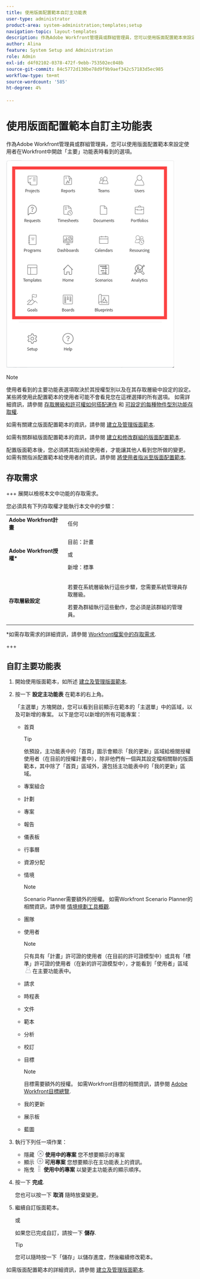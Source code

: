 ```yaml
---
title: 使用版面配置範本自訂主功能表
user-type: administrator
product-area: system-administration;templates;setup
navigation-topic: layout-templates
description: 作為Adobe Workfront管理員或群組管理員，您可以使用版面配置範本來設定使用者在Workfront中開啟「主要」功能表時看到的選項。
author: Alina
feature: System Setup and Administration
role: Admin
exl-id: d4f02102-0378-472f-9ebb-753502ec048b
source-git-commit: 84c5772d130be78d9f9b9aef342c57183d5ec985
workflow-type: tm+mt
source-wordcount: '585'
ht-degree: 4%

---
```


# 使用版面配置範本自訂主功能表

<!--Audited: 01/2024-->

作為Adobe Workfront管理員或群組管理員，您可以使用版面配置範本來設定使用者在Workfront中開啟「主要」功能表時看到的選項。

![主要功能表選項](assets/main-menu-with-blueprints-no-branding.png)

>[!NOTE]
>
>使用者看到的主要功能表選項取決於其授權型別以及在其存取層級中設定的設定。 某些將使用此配置範本的使用者可能不會看見您在這裡選擇的所有選項。 如需詳細資訊，請參閱 [存取層級和許可權如何搭配運作](../../../administration-and-setup/add-users/access-levels-and-object-permissions/how-access-levels-permissions-work-together.md) 和 [可設定的每種物件型別功能存取權](../../../administration-and-setup/add-users/access-levels-and-object-permissions/configurable-functionality-in-each-access-level-by-object-type.md).

如需有關建立版面配置範本的資訊，請參閱 [建立及管理版面範本](../use-layout-templates/create-and-manage-layout-templates.md).

如需有關群組版面配置範本的資訊，請參閱 [建立和修改群組的版面配置範本](../../../administration-and-setup/manage-groups/work-with-group-objects/create-and-modify-a-groups-layout-templates.md).

配置版面範本後，您必須將其指派給使用者，才能讓其他人看到您所做的變更。 如需有關指派配置範本給使用者的資訊，請參閱 [將使用者指派至版面配置範本](../use-layout-templates/assign-users-to-layout-template.md).

## 存取需求

+++ 展開以檢視本文中功能的存取需求。

您必須具有下列存取權才能執行本文中的步驟：

<table style="table-layout:auto"> 
 <col> 
 <col> 
 <tbody> 
  <tr> 
   <td role="rowheader"><strong>Adobe Workfront計畫</strong></td> 
   <td>任何</td> 
  </tr> 
  <tr> 
   <td role="rowheader"><strong>Adobe Workfront授權*</strong></td> 
   <td><p>目前：計畫</p>
   或
   <p>新增：標準</p></td> 
  </tr> 
  <tr> 
   <td role="rowheader"><strong>存取層級設定</strong></td> 
   <td> <p>若要在系統層級執行這些步驟，您需要系統管理員存取層級。</p>
    <p>若要為群組執行這些動作，您必須是該群組的管理員。</p> 
     </td> 
  </tr> 
 </tbody> 
</table>

*如需存取需求的詳細資訊，請參閱 [Workfront檔案中的存取需求](/help/quicksilver/administration-and-setup/add-users/access-levels-and-object-permissions/access-level-requirements-in-documentation.md).

+++

## 自訂主要功能表

1. 開始使用版面範本，如所述 [建立及管理版面範本](../../../administration-and-setup/customize-workfront/use-layout-templates/create-and-manage-layout-templates.md).
1. 按一下 **設定主功能表** 在範本的右上角。

   「主選單」方塊開啟，您可以看到目前顯示在範本的「主選單」中的區域，以及可新增的專案。 以下是您可以新增的所有可能專案：
   * 首頁

     >[!TIP]
     >
     >依預設，主功能表中的「首頁」圖示會顯示「我的更新」區域給檢閱授權使用者（在目前的授權計畫中），除非他們有一個與其設定檔相關聯的版面範本，其中除了「首頁」區域外，還包括主功能表中的「我的更新」區域。

   * 專案組合
   * 計劃
   * 專案
   * 報告
   * 儀表板
   * 行事曆
   * 資源分配
   * 情境

     >[!NOTE]
     >
     >Scenario Planner需要額外的授權。 如需Workfront Scenario Planner的相關資訊，請參閱 [情境規劃工具概觀](../../../scenario-planner/scenario-planner-overview.md).

   * 團隊
   * 使用者

     >[!NOTE]
     >
     >只有具有「計畫」許可證的使用者（在目前的許可證模型中）或具有「標準」許可證的使用者（在新的許可證模型中），才能看到「使用者」區域 ![](assets/users-icon-in-main-menu.png) 在主要功能表中。

   * 請求
   * 時程表
   * 文件
   * 範本
   * 分析
   * 校訂
   * 目標

     >[!NOTE]
     >
     >目標需要額外的授權。 如需Workfront目標的相關資訊，請參閱 [Adobe Workfront目標總覽](../../../workfront-goals/goal-management/wf-goals-overview.md).

   * 我的更新
   * 展示板
   * 藍圖

1. 執行下列任一項作業：

   * 隱藏 ![](assets/remove-icon---x-in-circle.png) **使用中的專案** 您不想要顯示的專案
   * 顯示 ![](assets/add-icon-plus-in-circle.png) **可用專案** 您想要顯示在主功能表上的資訊。
   * 拖曳 ![](assets/move-icon---dots.png) **使用中的專案** 以變更主功能表的顯示順序。

1. 按一下 **完成**.

   您也可以按一下 **取消** 隨時放棄變更。

1. 繼續自訂版面範本。

   或

   如果您已完成自訂，請按一下 **儲存**.

   >[!TIP]
   >
   >您可以隨時按一下「儲存」以儲存進度，然後繼續修改範本。

如需版面配置範本的詳細資訊，請參閱 [建立及管理版面範本](../../../administration-and-setup/customize-workfront/use-layout-templates/create-and-manage-layout-templates.md).
